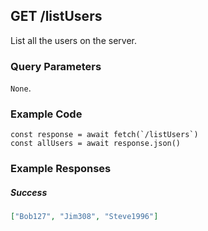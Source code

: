 ## GET /listUsers
List all the users on the server.

### Query Parameters
`None`.
### Example Code
```JS
const response = await fetch(`/listUsers`)
const allUsers = await response.json()
```

### Example Responses
##### Success
```JSON
["Bob127", "Jim308", "Steve1996"]
```